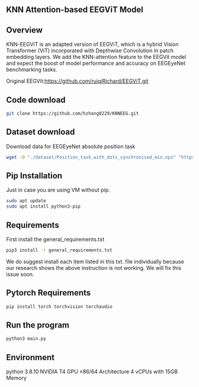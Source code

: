 ## KNN Attention-based EEGViT Model


## Overview
KNN-EEGViT is an adapted version of EEGViT, which is a hybrid Vision Transformer (ViT) incorporated with Depthwise Convolution in patch embedding layers. We add the KNN-attention feature to the EEGVit model and expect the boost of model performance and accuracy on EEGEyeNet benchmarking tasks.

Original EEGVit:https://github.com/ruiqiRichard/EEGViT.git
## Code download
```bash
git clone https://github.com/hzhang0229/KNNEEG.git
```
## Dataset download
Download data for EEGEyeNet absolute position task
```bash
wget -O "./dataset/Position_task_with_dots_synchronised_min.npz" "https://osf.io/download/ge87t/"
```

## Pip Installation
Just in case you are using VM without pip. 
```bash
sudo apt update
sudo apt install python3-pip
```

## Requirements

First install the general_requirements.txt

```bash
pip3 install -r general_requirements.txt 
```
We do suggest install each item listed in this txt. file individually because our research shows the above instruction is not working. We will fix this issue soon.

## Pytorch Requirements

```bash
pip install torch torchvision torchaudio
```

## Run the program

```bash
python3 main.py
```
## Environment
python 3.8.10
NVIDIA T4 GPU
×86/64 Architecture
4 vCPUs with 15GB Memory
